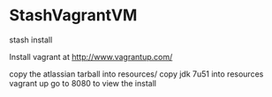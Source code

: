 StashVagrantVM
==============

stash install

Install vagrant at http://www.vagrantup.com/

copy the atlassian tarball into resources/
copy jdk 7u51 into resources
vagrant up
go to 8080 to view the install
